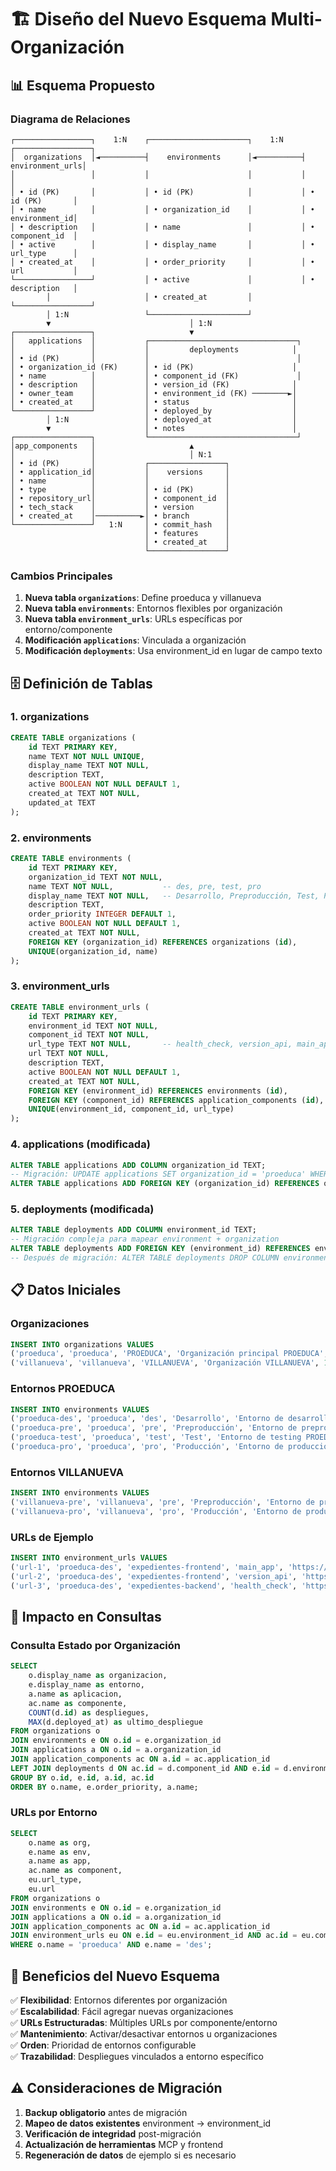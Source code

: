 # 🏗️ Diseño del Nuevo Esquema Multi-Organización

## 📊 Esquema Propuesto

### Diagrama de Relaciones

```
┌─────────────────┐    1:N    ┌──────────────────────┐    1:N    ┌─────────────────┐
│  organizations  │◄──────────┤    environments      │◄──────────┤ environment_urls│
│                 │           │                      │           │                 │
│ • id (PK)       │           │ • id (PK)            │           │ • id (PK)       │
│ • name          │           │ • organization_id    │           │ • environment_id│
│ • description   │           │ • name               │           │ • component_id  │
│ • active        │           │ • display_name       │           │ • url_type      │
│ • created_at    │           │ • order_priority     │           │ • url           │
└─────────────────┘           │ • active             │           │ • description   │
        │                     │ • created_at         │           └─────────────────┘
        │ 1:N                 └──────────────────────┘
        ▼                               │ 1:N
┌─────────────────┐                     ▼
│   applications  │           ┌─────────────────────────────────┐
│                 │           │         deployments            │
│ • id (PK)       │           │                                 │
│ • organization_id (FK)      │ • id (PK)                      │
│ • name          │           │ • component_id (FK)             │
│ • description   │           │ • version_id (FK)              │
│ • owner_team    │           │ • environment_id (FK) ────────►│
│ • created_at    │           │ • status                       │
└─────────────────┘           │ • deployed_by                  │
        │ 1:N                 │ • deployed_at                  │
        ▼                     │ • notes                        │
┌─────────────────┐           └─────────────────────────────────┘
│app_components   │                     ▲
│                 │                     │ N:1
│ • id (PK)       │           ┌─────────────────┐
│ • application_id│           │    versions     │
│ • name          │           │                 │
│ • type          │           │ • id (PK)       │
│ • repository_url│           │ • component_id  │
│ • tech_stack    │           │ • version       │
│ • created_at    │──────────►│ • branch        │
└─────────────────┘   1:N     │ • commit_hash   │
                              │ • features      │
                              │ • created_at    │
                              └─────────────────┘
```

### Cambios Principales

1. **Nueva tabla `organizations`**: Define proeduca y villanueva
2. **Nueva tabla `environments`**: Entornos flexibles por organización
3. **Nueva tabla `environment_urls`**: URLs específicas por entorno/componente
4. **Modificación `applications`**: Vinculada a organización
5. **Modificación `deployments`**: Usa environment_id en lugar de campo texto

## 🗄️ Definición de Tablas

### 1. organizations
```sql
CREATE TABLE organizations (
    id TEXT PRIMARY KEY,
    name TEXT NOT NULL UNIQUE,
    display_name TEXT NOT NULL,
    description TEXT,
    active BOOLEAN NOT NULL DEFAULT 1,
    created_at TEXT NOT NULL,
    updated_at TEXT
);
```

### 2. environments
```sql
CREATE TABLE environments (
    id TEXT PRIMARY KEY,
    organization_id TEXT NOT NULL,
    name TEXT NOT NULL,           -- des, pre, test, pro
    display_name TEXT NOT NULL,   -- Desarrollo, Preproducción, Test, Producción
    description TEXT,
    order_priority INTEGER DEFAULT 1,
    active BOOLEAN NOT NULL DEFAULT 1,
    created_at TEXT NOT NULL,
    FOREIGN KEY (organization_id) REFERENCES organizations (id),
    UNIQUE(organization_id, name)
);
```

### 3. environment_urls
```sql
CREATE TABLE environment_urls (
    id TEXT PRIMARY KEY,
    environment_id TEXT NOT NULL,
    component_id TEXT NOT NULL,
    url_type TEXT NOT NULL,       -- health_check, version_api, main_app
    url TEXT NOT NULL,
    description TEXT,
    active BOOLEAN NOT NULL DEFAULT 1,
    created_at TEXT NOT NULL,
    FOREIGN KEY (environment_id) REFERENCES environments (id),
    FOREIGN KEY (component_id) REFERENCES application_components (id),
    UNIQUE(environment_id, component_id, url_type)
);
```

### 4. applications (modificada)
```sql
ALTER TABLE applications ADD COLUMN organization_id TEXT;
-- Migración: UPDATE applications SET organization_id = 'proeduca' WHERE organization_id IS NULL;
ALTER TABLE applications ADD FOREIGN KEY (organization_id) REFERENCES organizations (id);
```

### 5. deployments (modificada)
```sql
ALTER TABLE deployments ADD COLUMN environment_id TEXT;
-- Migración compleja para mapear environment + organization
ALTER TABLE deployments ADD FOREIGN KEY (environment_id) REFERENCES environments (id);
-- Después de migración: ALTER TABLE deployments DROP COLUMN environment;
```

## 📋 Datos Iniciales

### Organizaciones
```sql
INSERT INTO organizations VALUES 
('proeduca', 'proeduca', 'PROEDUCA', 'Organización principal PROEDUCA', 1, datetime('now'), NULL),
('villanueva', 'villanueva', 'VILLANUEVA', 'Organización VILLANUEVA', 1, datetime('now'), NULL);
```

### Entornos PROEDUCA
```sql
INSERT INTO environments VALUES 
('proeduca-des', 'proeduca', 'des', 'Desarrollo', 'Entorno de desarrollo PROEDUCA', 1, 1, datetime('now')),
('proeduca-pre', 'proeduca', 'pre', 'Preproducción', 'Entorno de preproducción PROEDUCA', 2, 1, datetime('now')),
('proeduca-test', 'proeduca', 'test', 'Test', 'Entorno de testing PROEDUCA', 3, 1, datetime('now')),
('proeduca-pro', 'proeduca', 'pro', 'Producción', 'Entorno de producción PROEDUCA', 4, 1, datetime('now'));
```

### Entornos VILLANUEVA
```sql
INSERT INTO environments VALUES 
('villanueva-pre', 'villanueva', 'pre', 'Preproducción', 'Entorno de preproducción VILLANUEVA', 1, 1, datetime('now')),
('villanueva-pro', 'villanueva', 'pro', 'Producción', 'Entorno de producción VILLANUEVA', 2, 1, datetime('now'));
```

### URLs de Ejemplo
```sql
INSERT INTO environment_urls VALUES 
('url-1', 'proeduca-des', 'expedientes-frontend', 'main_app', 'https://expedientes-des.proeduca.es', 'App principal', 1, datetime('now')),
('url-2', 'proeduca-des', 'expedientes-frontend', 'version_api', 'https://expedientes-des.proeduca.es/api/version', 'API versión', 1, datetime('now')),
('url-3', 'proeduca-des', 'expedientes-backend', 'health_check', 'https://api-expedientes-des.proeduca.es/health', 'Health check', 1, datetime('now'));
```

## 🔄 Impacto en Consultas

### Consulta Estado por Organización
```sql
SELECT 
    o.display_name as organizacion,
    e.display_name as entorno,
    a.name as aplicacion,
    ac.name as componente,
    COUNT(d.id) as despliegues,
    MAX(d.deployed_at) as ultimo_despliegue
FROM organizations o
JOIN environments e ON o.id = e.organization_id
JOIN applications a ON o.id = a.organization_id
JOIN application_components ac ON a.id = ac.application_id
LEFT JOIN deployments d ON ac.id = d.component_id AND e.id = d.environment_id
GROUP BY o.id, e.id, a.id, ac.id
ORDER BY o.name, e.order_priority, a.name;
```

### URLs por Entorno
```sql
SELECT 
    o.name as org,
    e.name as env,
    a.name as app,
    ac.name as component,
    eu.url_type,
    eu.url
FROM organizations o
JOIN environments e ON o.id = e.organization_id
JOIN applications a ON o.id = a.organization_id
JOIN application_components ac ON a.id = ac.application_id
JOIN environment_urls eu ON e.id = eu.environment_id AND ac.id = eu.component_id
WHERE o.name = 'proeduca' AND e.name = 'des';
```

## 🎯 Beneficios del Nuevo Esquema

✅ **Flexibilidad**: Entornos diferentes por organización  
✅ **Escalabilidad**: Fácil agregar nuevas organizaciones  
✅ **URLs Estructuradas**: Múltiples URLs por componente/entorno  
✅ **Mantenimiento**: Activar/desactivar entornos u organizaciones  
✅ **Orden**: Prioridad de entornos configurable  
✅ **Trazabilidad**: Despliegues vinculados a entorno específico  

## ⚠️ Consideraciones de Migración

1. **Backup obligatorio** antes de migración
2. **Mapeo de datos existentes** environment → environment_id
3. **Verificación de integridad** post-migración
4. **Actualización de herramientas** MCP y frontend
5. **Regeneración de datos** de ejemplo si es necesario